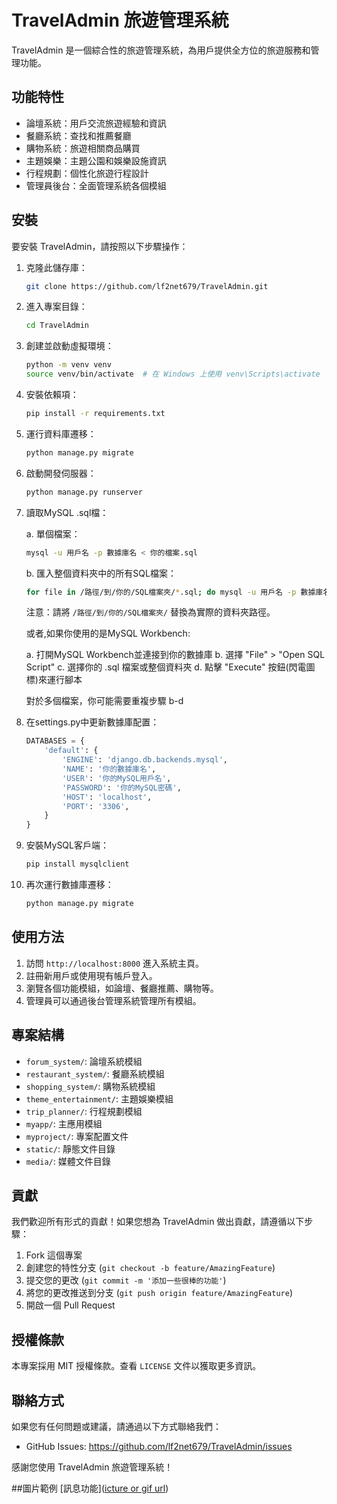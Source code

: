 # TravelAdmin 旅遊管理系統

TravelAdmin 是一個綜合性的旅遊管理系統，為用戶提供全方位的旅遊服務和管理功能。

## 功能特性

- 論壇系統：用戶交流旅遊經驗和資訊
- 餐廳系統：查找和推薦餐廳
- 購物系統：旅遊相關商品購買
- 主題娛樂：主題公園和娛樂設施資訊
- 行程規劃：個性化旅遊行程設計
- 管理員後台：全面管理系統各個模組

## 安裝

要安裝 TravelAdmin，請按照以下步驟操作：

1. 克隆此儲存庫：
   ```bash
   git clone https://github.com/lf2net679/TravelAdmin.git
   ```

2. 進入專案目錄：
   ```bash
   cd TravelAdmin
   ```

3. 創建並啟動虛擬環境：
   ```bash
   python -m venv venv
   source venv/bin/activate  # 在 Windows 上使用 venv\Scripts\activate
   ```

4. 安裝依賴項：
   ```bash
   pip install -r requirements.txt
   ```

5. 運行資料庫遷移：
   ```bash
   python manage.py migrate
   ```

6. 啟動開發伺服器：
   ```bash
   python manage.py runserver
   ```

7. 讀取MySQL .sql檔：

   a. 單個檔案：
   ```bash
   mysql -u 用戶名 -p 數據庫名 < 你的檔案.sql
   ```
   
   b. 匯入整個資料夾中的所有SQL檔案：
   ```bash
   for file in /路徑/到/你的/SQL檔案夾/*.sql; do mysql -u 用戶名 -p 數據庫名 < "$file"; done
   ```
   
   注意：請將 `/路徑/到/你的/SQL檔案夾/` 替換為實際的資料夾路徑。
   
   或者,如果你使用的是MySQL Workbench:
   
   a. 打開MySQL Workbench並連接到你的數據庫
   b. 選擇 "File" > "Open SQL Script"
   c. 選擇你的 .sql 檔案或整個資料夾
   d. 點擊 "Execute" 按鈕(閃電圖標)來運行腳本
   
   對於多個檔案，你可能需要重複步驟 b-d

8. 在settings.py中更新數據庫配置：
   ```python
   DATABASES = {
       'default': {
           'ENGINE': 'django.db.backends.mysql',
           'NAME': '你的數據庫名',
           'USER': '你的MySQL用戶名',
           'PASSWORD': '你的MySQL密碼',
           'HOST': 'localhost',
           'PORT': '3306',
       }
   }
   ```

9. 安裝MySQL客戶端：
   ```bash
   pip install mysqlclient
   ```

10. 再次運行數據庫遷移：
    ```bash
    python manage.py migrate
    ```

## 使用方法

1. 訪問 `http://localhost:8000` 進入系統主頁。
2. 註冊新用戶或使用現有帳戶登入。
3. 瀏覽各個功能模組，如論壇、餐廳推薦、購物等。
4. 管理員可以通過後台管理系統管理所有模組。

## 專案結構

- `forum_system/`: 論壇系統模組
- `restaurant_system/`: 餐廳系統模組
- `shopping_system/`: 購物系統模組
- `theme_entertainment/`: 主題娛樂模組
- `trip_planner/`: 行程規劃模組
- `myapp/`: 主應用模組
- `myproject/`: 專案配置文件
- `static/`: 靜態文件目錄
- `media/`: 媒體文件目錄

## 貢獻

我們歡迎所有形式的貢獻！如果您想為 TravelAdmin 做出貢獻，請遵循以下步驟：

1. Fork 這個專案
2. 創建您的特性分支 (`git checkout -b feature/AmazingFeature`)
3. 提交您的更改 (`git commit -m '添加一些很棒的功能'`)
4. 將您的更改推送到分支 (`git push origin feature/AmazingFeature`)
5. 開啟一個 Pull Request

## 授權條款

本專案採用 MIT 授權條款。查看 `LICENSE` 文件以獲取更多資訊。

## 聯絡方式

如果您有任何問題或建議，請通過以下方式聯絡我們：

- GitHub Issues: https://github.com/lf2net679/TravelAdmin/issues

感謝您使用 TravelAdmin 旅遊管理系統！

##圖片範例
[訊息功能]([icture or gif url](https://github.com/lf2net679/TravelAdmin/blob/main/%E8%A8%8A%E6%81%AF%E5%8A%9F%E8%83%BD.png))
